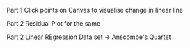 Part 1
Click points on Canvas to visualise change in linear line

Part 2
Residual Plot for the same

Part 2
Linear REgression Data set -> Anscombe's Quartet